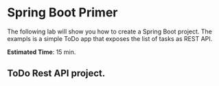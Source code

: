 # Spring Boot Primer

The following lab will show you how to create a Spring Boot project. The exampls is a simple ToDo app that exposes the list of tasks as REST API.

**Estimated Time**: 15 min.



## ToDo Rest API project.

